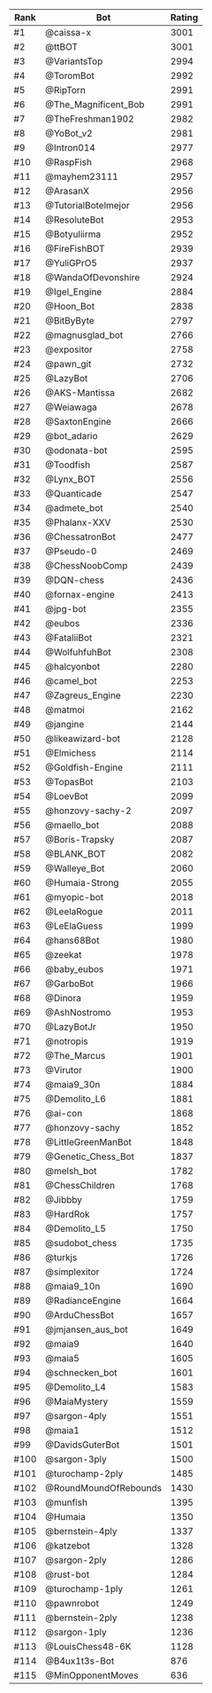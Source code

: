 Rank|Bot|Rating
---|---|---
#1|@caissa-x|3001
#2|@ttBOT|3001
#3|@VariantsTop|2994
#4|@ToromBot|2992
#5|@RipTorn|2991
#6|@The_Magnificent_Bob|2991
#7|@TheFreshman1902|2982
#8|@YoBot_v2|2981
#9|@Intron014|2977
#10|@RaspFish|2968
#11|@mayhem23111|2957
#12|@ArasanX|2956
#13|@TutorialBotelmejor|2956
#14|@ResoluteBot|2953
#15|@Botyuliirma|2952
#16|@FireFishBOT|2939
#17|@YuliGPrO5|2937
#18|@WandaOfDevonshire|2924
#19|@Igel_Engine|2884
#20|@Hoon_Bot|2838
#21|@BitByByte|2797
#22|@magnusglad_bot|2766
#23|@expositor|2758
#24|@pawn_git|2732
#25|@LazyBot|2706
#26|@AKS-Mantissa|2682
#27|@Weiawaga|2678
#28|@SaxtonEngine|2666
#29|@bot_adario|2629
#30|@odonata-bot|2595
#31|@Toodfish|2587
#32|@Lynx_BOT|2556
#33|@Quanticade|2547
#34|@admete_bot|2540
#35|@Phalanx-XXV|2530
#36|@ChessatronBot|2477
#37|@Pseudo-0|2469
#38|@ChessNoobComp|2439
#39|@DQN-chess|2436
#40|@fornax-engine|2413
#41|@jpg-bot|2355
#42|@eubos|2336
#43|@FataliiBot|2321
#44|@WolfuhfuhBot|2308
#45|@halcyonbot|2280
#46|@camel_bot|2253
#47|@Zagreus_Engine|2230
#48|@matmoi|2162
#49|@jangine|2144
#50|@likeawizard-bot|2128
#51|@Elmichess|2114
#52|@Goldfish-Engine|2111
#53|@TopasBot|2103
#54|@LoevBot|2099
#55|@honzovy-sachy-2|2097
#56|@maello_bot|2088
#57|@Boris-Trapsky|2087
#58|@BLANK_BOT|2082
#59|@Walleye_Bot|2060
#60|@Humaia-Strong|2055
#61|@myopic-bot|2018
#62|@LeelaRogue|2011
#63|@LeElaGuess|1999
#64|@hans68Bot|1980
#65|@zeekat|1978
#66|@baby_eubos|1971
#67|@GarboBot|1966
#68|@Dinora|1959
#69|@AshNostromo|1953
#70|@LazyBotJr|1950
#71|@notropis|1919
#72|@The_Marcus|1901
#73|@Virutor|1900
#74|@maia9_30n|1884
#75|@Demolito_L6|1881
#76|@ai-con|1868
#77|@honzovy-sachy|1852
#78|@LittleGreenManBot|1848
#79|@Genetic_Chess_Bot|1837
#80|@melsh_bot|1782
#81|@ChessChildren|1768
#82|@Jibbby|1759
#83|@HardRok|1757
#84|@Demolito_L5|1750
#85|@sudobot_chess|1735
#86|@turkjs|1726
#87|@simplexitor|1724
#88|@maia9_10n|1690
#89|@RadianceEngine|1664
#90|@ArduChessBot|1657
#91|@jmjansen_aus_bot|1649
#92|@maia9|1640
#93|@maia5|1605
#94|@schnecken_bot|1601
#95|@Demolito_L4|1583
#96|@MaiaMystery|1559
#97|@sargon-4ply|1551
#98|@maia1|1512
#99|@DavidsGuterBot|1501
#100|@sargon-3ply|1500
#101|@turochamp-2ply|1485
#102|@RoundMoundOfRebounds|1430
#103|@munfish|1395
#104|@Humaia|1350
#105|@bernstein-4ply|1337
#106|@katzebot|1328
#107|@sargon-2ply|1286
#108|@rust-bot|1284
#109|@turochamp-1ply|1261
#110|@pawnrobot|1249
#111|@bernstein-2ply|1238
#112|@sargon-1ply|1236
#113|@LouisChess48-6K|1128
#114|@B4ux1t3s-Bot|876
#115|@MinOpponentMoves|636
